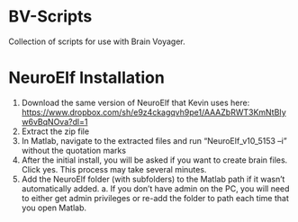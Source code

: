 # BV-Scripts
Collection of scripts for use with Brain Voyager.

# NeuroElf Installation
1.	Download the same version of NeuroElf that Kevin uses here: https://www.dropbox.com/sh/e9z4ckagqvh9pe1/AAAZbRWT3KmNtBIyw6vBqNOva?dl=1
1.	Extract the zip file
1.	In Matlab, navigate to the extracted files and run “NeuroElf_v10_5153 –i” without the quotation marks
1.	After the initial install, you will be asked if you want to create brain files. Click yes. This process may take several minutes.
1.	Add the NeuroElf folder (with subfolders) to the Matlab path if it wasn’t automatically added.
a.	If you don’t have admin on the PC, you will need to either get admin privileges or re-add the folder to path each time that you open Matlab.
